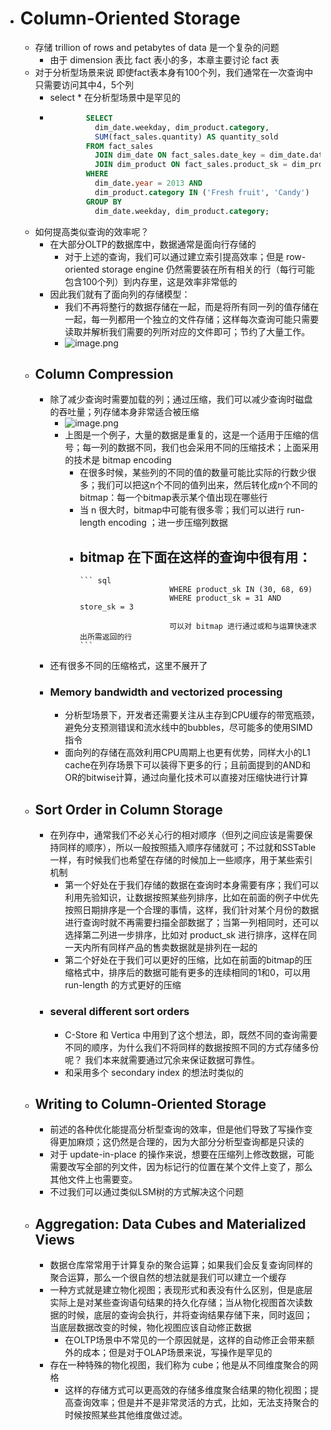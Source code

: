 - # Column-Oriented Storage  
	- 存储 trillion of rows and  petabytes of data 是一个复杂的问题  
		- 由于 dimension 表比 fact 表小的多，本章主要讨论 fact 表  
	- 对于分析型场景来说 即使fact表本身有100个列，我们通常在一次查询中只需要访问其中4，5个列  
		- select * 在分析型场景中是罕见的  
		-  
		  ``` sql
		  		  SELECT
		  		    dim_date.weekday, dim_product.category,
		  		    SUM(fact_sales.quantity) AS quantity_sold 
		  		  FROM fact_sales
		  		    JOIN dim_date ON fact_sales.date_key = dim_date.date_key
		  		    JOIN dim_product ON fact_sales.product_sk = dim_product.product_sk
		  		  WHERE
		  		    dim_date.year = 2013 AND
		  		    dim_product.category IN ('Fresh fruit', 'Candy')
		  		  GROUP BY
		  		    dim_date.weekday, dim_product.category;
		  ```
	- 如何提高类似查询的效率呢？  
		- 在大部分OLTP的数据库中，数据通常是面向行存储的  
			- 对于上述的查询，我们可以通过建立索引提高效率；但是 row-oriented storage engine 仍然需要装在所有相关的行（每行可能包含100个列）到内存里，这是效率非常低的  
		- 因此我们就有了面向列的存储模型：  
			- 我们不再将整行的数据存储在一起，而是将所有同一列的值存储在一起，每一列都用一个独立的文件存储；这样每次查询可能只需要读取并解析我们需要的列所对应的文件即可；节约了大量工作。  
			- ![image.png](../assets/image_1683095401858_0.png)  
	- ## Column Compression  
		- 除了减少查询时需要加载的列；通过压缩，我们可以减少查询时磁盘的吞吐量；列存储本身非常适合被压缩  
			- ![image.png](../assets/image_1683097018992_0.png)  
			- 上图是一个例子，大量的数据是重复的，这是一个适用于压缩的信号；每一列的数据不同，我们也会采用不同的压缩技术；上面采用的技术是 bitmap encoding  
				- 在很多时候，某些列的不同的值的数量可能比实际的行数少很多；我们可以把这n个不同的值列出来，然后转化成n个不同的bitmap：每一个bitmap表示某个值出现在哪些行  
				- 当 n 很大时，bitmap中可能有很多零；我们可以进行 run-length encoding ；进一步压缩列数据  
				- bitmap 在下面在这样的查询中很有用：  
					-  
					  ``` sql
					  					  WHERE product_sk IN (30, 68, 69)
					  					  WHERE product_sk = 31 AND store_sk = 3
					  					  
					  					  可以对 bitmap 进行通过或和与运算快速求出所需返回的行
					  ```
		- 还有很多不同的压缩格式，这里不展开了  
		- ### Memory bandwidth and vectorized processing  
			- 分析型场景下，开发者还需要关注从主存到CPU缓存的带宽瓶颈，避免分支预测错误和流水线中的bubbles，尽可能多的使用SIMD指令  
			- 面向列的存储在高效利用CPU周期上也更有优势，同样大小的L1 cache在列存场景下可以装得下更多的行；且前面提到的AND和OR的bitwise计算，通过向量化技术可以直接对压缩快进行计算  
	- ## Sort Order in Column Storage  
		- 在列存中，通常我们不必关心行的相对顺序（但列之间应该是需要保持同样的顺序），所以一般按照插入顺序存储就可；不过就和SSTable一样，有时候我们也希望在存储的时候加上一些顺序，用于某些索引机制  
			- 第一个好处在于我们存储的数据在查询时本身需要有序；我们可以利用先验知识，让数据按照某些列排序，比如在前面的例子中优先按照日期排序是一个合理的事情，这样，我们针对某个月份的数据进行查询时就不再需要扫描全部数据了；当第一列相同时，还可以选择第二列进一步排序，比如对 product_sk 进行排序，这样在同一天内所有同样产品的售卖数据就是排列在一起的  
			- 第二个好处在于我们可以更好的压缩，比如在前面的bitmap的压缩格式中，排序后的数据可能有更多的连续相同的1和0，可以用 run-length 的方式更好的压缩  
		- ### several different sort orders  
			- C-Store 和 Vertica 中用到了这个想法，即，既然不同的查询需要不同的顺序，为什么我们不将同样的数据按照不同的方式存储多份呢？ 我们本来就需要通过冗余来保证数据可靠性。  
			- 和采用多个 secondary index 的想法时类似的  
	- ## Writing to Column-Oriented Storage  
		- 前述的各种优化能提高分析型查询的效率，但是他们导致了写操作变得更加麻烦；这仍然是合理的，因为大部分分析型查询都是只读的  
		- 对于 update-in-place 的操作来说，想要在压缩列上修改数据，可能需要改写全部的列文件，因为标记行的位置在某个文件上变了，那么其他文件上也需要变。  
		- 不过我们可以通过类似LSM树的方式解决这个问题  
	- ## Aggregation: Data Cubes and Materialized Views  
		- 数据仓库常常用于计算复杂的聚合运算；如果我们会反复查询同样的聚合运算，那么一个很自然的想法就是我们可以建立一个缓存  
		- 一种方式就是建立物化视图；表现形式和表没有什么区别，但是底层实际上是对某些查询语句结果的持久化存储；当从物化视图首次读数据的时候，底层的查询会执行，并将查询结果存储下来，同时返回；当底层数据改变的时候，物化视图应该自动修正数据  
			- 在OLTP场景中不常见的一个原因就是，这样的自动修正会带来额外的成本；但是对于OLAP场景来说，写操作是罕见的  
		- 存在一种特殊的物化视图，我们称为 cube；他是从不同维度聚合的网格  
			- 这样的存储方式可以更高效的存储多维度聚合结果的物化视图；提高查询效率；但是并不是非常灵活的方式，比如，无法支持聚合的时候按照某些其他维度做过滤。  